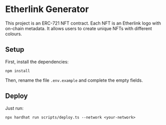 # Etherlink Generator

This project is an ERC-721 NFT contract. Each NFT is an Etherlink logo with on-chain metadata. It allows users to create unique NFTs with different colours.

## Setup

First, install the dependencies:
```
npm install
```

Then, rename the file `.env.example` and complete the empty fields.

## Deploy

Just run:
```
npx hardhat run scripts/deploy.ts --network <your-network>
```